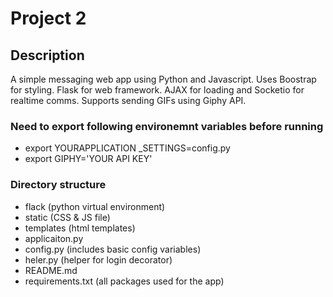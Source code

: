 # Project 2

## Description
A simple messaging web app using Python and Javascript.
Uses Boostrap for styling. Flask for web framework. 
AJAX for loading and Socketio for realtime comms.
Supports sending GIFs using Giphy API.


### Need to export following environemnt variables before running
- export YOURAPPLICATION _SETTINGS=config.py
- export GIPHY='YOUR API KEY'

### Directory structure
- flack (python virtual environment)
- static (CSS &  JS file)
- templates (html templates)
- applicaiton.py 
- config.py (includes basic config variables)
- heler.py (helper for login decorator)
- README.md
- requirements.txt (all packages used for the app)



